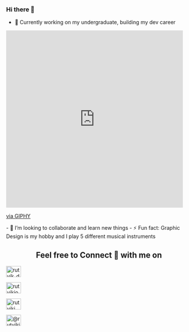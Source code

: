 ### Hi there 👋

- 🔭 Currently working on my undergraduate, building my dev career
<iframe src="https://giphy.com/embed/VekcnHOwOI5So" width="480" height="480" frameBorder="0" class="giphy-embed" allowFullScreen></iframe><p><a href="https://giphy.com/gifs/digital-VekcnHOwOI5So">via GIPHY</a></p>
- 👯 I’m looking to collaborate and learn new things
- ⚡ Fun fact: Graphic Design is my hobby and I play 5 different musical instruments

<h2 align="center">Feel free to Connect 👥 with me on</h2>
<p align="center">
  
<a href="https://instagram.com/vlctornunes" target="blank"><img align="center" src="https://cdn.jsdelivr.net/npm/simple-icons@3.0.1/icons/instagram.svg" alt="rutvik_dev.desg" height="30" width="40" /></a>

<a href="https://linkedin.com/in/vlctor/" target="blank"><img align="center" src="https://cdn.jsdelivr.net/npm/simple-icons@3.0.1/icons/linkedin.svg" alt="rutvikjoshi" height="30" width="40" /></a>

<a href="https://www.behance.net/vlctor" target="blank"><img align="center" src="https://cdn.jsdelivr.net/npm/simple-icons@3.0.1/icons/behance.svg" alt="rutvikj" height="30" width="40" /></a>

<a href="https://medium.com/@victorn" target="blank"><img align="center" src="https://cdn.jsdelivr.net/npm/simple-icons@3.0.1/icons/medium.svg" alt="@rutvikj77" height="30" width="40" /></a>

</p>
